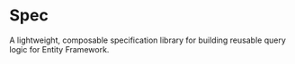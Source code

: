 # Spec
A lightweight, composable specification library for building reusable query logic for Entity Framework.
